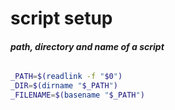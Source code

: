 # script setup

###### __path, directory and name of a script__
```bash
_PATH=$(readlink -f "$0")
_DIR=$(dirname "$_PATH")
_FILENAME=$(basename "$_PATH")
```
